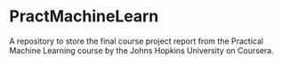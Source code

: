 # PractMachineLearn
A repository to store the final course project report from the Practical Machine Learning course by the Johns Hopkins University on Coursera.
